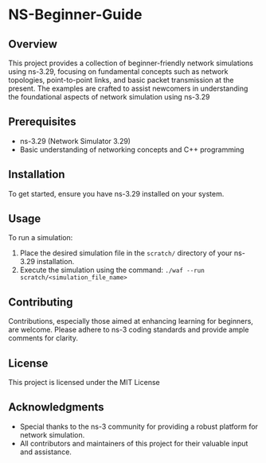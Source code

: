 # NS-Beginner-Guide

## Overview

This project provides a collection of beginner-friendly network simulations using ns-3.29, focusing on fundamental concepts such as network topologies, point-to-point links, and basic packet transmission at the present. The examples are crafted to assist newcomers in understanding the foundational aspects of network simulation using ns-3.29
## Prerequisites

- ns-3.29 (Network Simulator 3.29)
- Basic understanding of networking concepts and C++ programming

## Installation

To get started, ensure you have ns-3.29 installed on your system. 

## Usage

To run a simulation:

1. Place the desired simulation file in the `scratch/` directory of your ns-3.29 installation.
2. Execute the simulation using the command: `./waf --run scratch/<simulation_file_name>`


## Contributing

Contributions, especially those aimed at enhancing learning for beginners, are welcome. Please adhere to ns-3 coding standards and provide ample comments for clarity.

## License

This project is licensed under the MIT License 

## Acknowledgments

- Special thanks to the ns-3 community for providing a robust platform for network simulation.
- All contributors and maintainers of this project for their valuable input and assistance.



